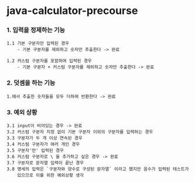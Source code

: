 # java-calculator-precourse

### 1. 입력을 정제하는 기능
    1.1 기본 구분자만 입력된 경우
        - 기본 구분자를 제외하고 숫자만 추출한다 -> 완료

    1.2 커스텀 구분자를 포함하여 입력된 경우
        - 기본 구분자 + 커스텀 구분자를 제외하고 숫자만 추출한다 -> 완료

### 2. 덧셈을 하는 기능
    1.에서 추출한 숫자들을 모두 더하여 반환한다 -> 완료

### 3. 예외 상황
    3.1 input이 비어있는 경우 -> 완료
    3.2 커스텀 구분자 지정 없이 기본 구분자 이외의 구분자를 입력하는 경우
    3.3 구분자가 두 개 이상 연속된 경우
    3.4 커스텀 구분자가 여러 개인 경우
    3.5 구분자'만' 입력된 경우
    3.6 커스텀 구분자로 \ 을 추가하고 싶은 경우 -> 완료
    3.7 구분자로 문자열 입력이 끝난 경우
    3.8 명세의 입력은 `구분자와 양수로 구성된 문자열` 이라고 했지만 음수가 입력된 테스트가
        있으므로 이를 위한 예외상황 생각